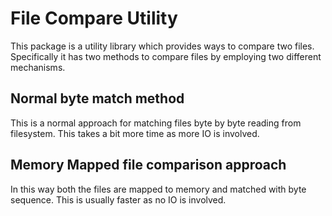 File Compare Utility
====================
This package is a utility library which provides ways to compare two files.
Specifically it has two methods to compare files by employing two different mechanisms.

## Normal byte match method
This is a normal approach for matching files byte by byte reading from filesystem. This takes a bit more time as more IO is involved.

## Memory Mapped file comparison approach
In this way both the files are mapped to memory and matched with byte sequence. This is usually faster as no IO is involved.